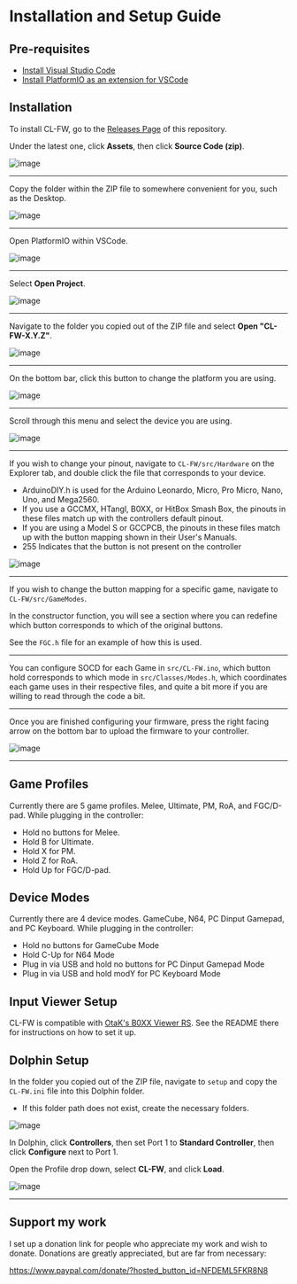 # Installation and Setup Guide

## Pre-requisites

- [Install Visual Studio Code](https://code.visualstudio.com/Download)
- [Install PlatformIO as an extension for VSCode](https://platformio.org/install/ide?install=vscode)

## Installation

To install CL-FW, go to the [Releases Page](https://github.com/Crane1195/CL-FW/releases) of this repository.

Under the latest one, click **Assets**, then click **Source Code (zip)**.

![image](../images/DownloadRelease.png)

---

Copy the folder within the ZIP file to somewhere convenient for you, such as the Desktop.

![image](../images/ExtractFolder.png)

---

Open PlatformIO within VSCode.

![image](../images/OpenPlatformIO.png)

---

Select **Open Project**.

![image](../images/OpenProject.png)

---

Navigate to the folder you copied out of the ZIP file and select **Open "CL-FW-X.Y.Z"**.

![image](../images/OpenProject2.png)

---

On the bottom bar, click this button to change the platform you are using.

![image](../images/SelectEnv.png)

---

Scroll through this menu and select the device you are using.

![image](../images/SelectEnv2.png)

---

If you wish to change your pinout, navigate to `CL-FW/src/Hardware` on the Explorer tab, and double click the file that corresponds to your device.
- ArduinoDIY.h is used for the Arduino Leonardo, Micro, Pro Micro, Nano, Uno, and Mega2560.
- If you use a GCCMX, HTangl, B0XX, or HitBox Smash Box, the pinouts in these files match up with the controllers default pinout.
- If you are using a Model S or GCCPCB, the pinouts in these files match up with the button mapping shown in their User's Manuals.
- 255 Indicates that the button is not present on the controller

![image](../images/PinoutEdit.png)

---

If you wish to change the button mapping for a specific game, navigate to `CL-FW/src/GameModes`.

In the constructor function, you will see a section where you can redefine which button corresponds to which of the original buttons.

See the `FGC.h` file for an example of how this is used.

---

You can configure SOCD for each Game in `src/CL-FW.ino`, which button hold corresponds to which mode in `src/Classes/Modes.h`, which coordinates each game uses in their respective files, and quite a bit more if you are willing to read through the code a bit.

---

Once you are finished configuring your firmware, press the right facing arrow on the bottom bar to upload the firmware to your controller.

![image](../images/Upload.png)

---

## Game Profiles
Currently there are 5 game profiles. Melee, Ultimate, PM, RoA, and FGC/D-pad. While plugging in the controller:
* Hold no buttons for Melee.
* Hold B for Ultimate.
* Hold X for PM.
* Hold Z for RoA.
* Hold Up for FGC/D-pad.

## Device Modes
Currently there are 4 device modes. GameCube, N64, PC Dinput Gamepad, and PC Keyboard. While plugging in the controller:
* Hold no buttons for GameCube Mode
* Hold C-Up for N64 Mode
* Plug in via USB and hold no buttons for PC Dinput Gamepad Mode
* Plug in via USB and hold modY for PC Keyboard Mode

## Input Viewer Setup
CL-FW is compatible with [OtaK's B0XX Viewer RS](https://github.com/OtaK/b0xx-viewer-rs). See the README there for instructions on how to set it up.

## Dolphin Setup
In the folder you copied out of the ZIP file, navigate to `setup` and copy the `CL-FW.ini` file into this Dolphin folder.
- If this folder path does not exist, create the necessary folders.

![image](../images/DolphinConfigPath.png)

In Dolphin, click **Controllers**, then set Port 1 to **Standard Controller**, then click **Configure** next to Port 1.

Open the Profile drop down, select **CL-FW**, and click **Load**.

![image](../images/DolphinControllerConfig.png)

---

## Support my work
I set up a donation link for people who appreciate my work and wish to donate. Donations are greatly appreciated, but are far from necessary:

https://www.paypal.com/donate/?hosted_button_id=NFDEML5FKR8N8
